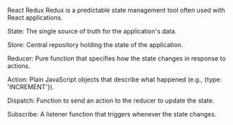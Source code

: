 React Redux
Redux is a predictable state management tool often used with React applications. 

State: The single source of truth for the application's data.

Store: Central repository holding the state of the application.

Reducer: Pure function that specifies how the state changes in response to actions.

Action: Plain JavaScript objects that describe what happened (e.g., {type: 'INCREMENT'}).

Dispatch: Function to send an action to the reducer to update the state.

Subscribe: A listener function that triggers whenever the state changes.
